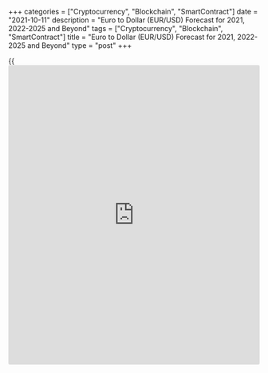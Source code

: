 +++
categories = ["Cryptocurrency", "Blockchain", "SmartContract"]
date = "2021-10-11"
description = "Euro to Dollar (EUR/USD) Forecast for 2021, 2022-2025 and Beyond"
tags = ["Cryptocurrency", "Blockchain", "SmartContract"]
title = "Euro to Dollar (EUR/USD) Forecast for 2021, 2022-2025 and Beyond"
type = "post"
+++

{{<iframe id="large-banner" src="https://www.bounty.group/#slide=25.0" width="100%" height="600" scrolling="no" style="border: 0px solid rgb(216, 221, 230); border-radius: 3px;">}}

2021-10-11

2021-10-11

EUR/USD Forecast: A Weaker Dollar in 2021 Makes SenseJana Kane

Based on the knowledge that [investor](https://www.fintechee.com/tutorial-for-forex-trading/investor-mode/)s have at a given moment, they
always make prices with a certain expectation about the future. For
example, currency rates are the macroeconomic prospects of a country or
region, and the price paid for shares usually implies an expectation
about future earnings and sales development.

Professional market parties closely follow the financial [news](https://www.letsplayfx.com/blog/forex-news-website/) and
continuously process new information, including economic forecasts and
other expectations. Based on this, the market arrives at an average
expectation for a share or currency pair's price development. In our
case – the dollar versus euro.

Specifically, they are subject to (measurable) underlying interest rate
differences, inflation, unemployment figures, trade, and capital flow
for exchange rates. Simultaneously, a large part of the pricing is also
related to 'event' risks that cannot be gauged in advance and changing
market sentiment. Let’s go more in-depth in this Euro to Dollar
forecast.

The article covers the following subjects:

## History of the EUR/USD Pair

The Euro (EUR) is a fairly young currency that was born in 1999. The
single European currency has replaced a whole galaxy of the EU
countries' national currencies: The Deutsche mark, the French franc, the
Italian lira, and others. Therefore, one of the euro's features is its
susceptibility to macroeconomic statistics of the entire Eurozone and
individual EU countries' indicators.

The European currency was officially introduced into non-cash
circulation on January 1, 1999, and on January 1, 2002, banknotes and
coins were introduced into cash circulation. In [terms](https://www.fintechee.com/terms/) of the volume of
use in international payments, the euro is second only to the US dollar.
It is also the second most popular (after USD) reserve world currency.
At the time of the official start of trading, the EUR/USD rate was in
the 1.1800 area.

Since the beginning of trading in 1999, the [EUR/USD][1] pair has
undergone significant changes. In the first two years, the euro's
prospects were still vague, and the quotation was declining, reaching a
minimum of around 0.8200. The pair then rallied for seven years,
reaching an all-time high of 1.6000 in 2008. In subsequent years, due to
the banking crisis's influence and various problems in the Eurozone, the
pair corrected significantly.

To check how has the rate of EUR/USD changed over time and EUR/USD
current price, please follow [this link to the extended [historical](https://www.fintechee.com/services/historical-data-for-forex/) price
chart][1].

## Sharp Moves of the Dollar in 2020

In [terms](https://www.fintechee.com/terms/) of market sentiment, 2020 has been a very illustrative year.
During the first coronavirus wave in March, the market was unpleasantly
surprised by the severity, magnitude, and impact of the coronavirus
pandemic, causing [investor](https://www.fintechee.com/tutorial-for-forex-trading/investor-mode/)s to flee to the dollar as a safe haven.

Initially, the coronavirus was thought to be "a Chinese problem only."
Still, as the virus began to spread faster worldwide - locking up
economies around the world - the dollar exchange rate was reca[Libra](https://www.playgroundfx.com/blog/libra-creator/)ted
in no time.

A similar revision took place three months ago but in the opposite
direction. When pharmaceutical company Pfizer released positive vaccine
[news](https://www.letsplayfx.com/blog/forex-news-website/) in early November, the dollar fell in value due to the
disappearance of the need for a safe haven.

In both cases, the market reaction was apparent, but that is not always
the case. Take the announced financial support packages from the
European Central Bank (ECB) this year. Whereas in the past, the
availability of more euros often caused downward pressure on the euro,
such packages resulted in an upward price movement this year.

Coronavirus support was "suddenly" perceived as positive by the market.
According to [investor](https://www.fintechee.com/tutorial-for-forex-trading/investor-mode/)s, the ECB showed it was doing everything it could
to prevent companies from collapsing and safeguard employees' jobs.

Precisely because of the occurrence of unforeseen market conditions and
the sometimes-surprising market reaction to them, our starting point is
that you should always take price estimates with a grain.

For example, at the end of 2018, many market parties anticipated a
weaker dollar, but in 2019 the dollar picked up with the US-Chinese
trade war as a catalyst. That created a lot of uncertainty, causing
capital to flow to safe havens like the dollar. Such events are
difficult to envision, and this was especially true in recent years with
a fickle character like Donald Trump at the helm in the United States.

## EUR/USD Current Rate

The current rate of the EUR/USD pair is $1.15529. Below, you can see an
interactive chart from Forex in real-time:

## Characteristic Features of the EUR/USD Pair

The [EUR/USD][1] pair belongs to the major currency pairs (majors) and
is characterized by increased liquidity. This is not surprising, as it
includes two of the world's major reserve currencies: USD and EUR. It is
in the euro/dollar that the largest volume of transactions is made
during [daily](https://www.fintecher.org/2020/03/03/forex-trading-daily-strategy/) trading on the Forex market (approximately 20% of the total
volume).

The behavior of the EUR/USD pair is a kind of indicator showing the
comparative state of the US and EU economies. If the US economy is
growing steadily, and problems arise in the EU, EUR, this might cause a
EURO to US dollar fall. Conversely, if there is a decline in growth
rates in the US and the Eurozone demonstrates good performance, the
EUR/USD pair will grow. Let's consider the main trading characteristics
of this pair:

  * Active trading hours - the pair is traded around the clock except for weekends. It is most active during the European and American trading sessions. It is at this time that the largest trading volumes take place, and the main movements of the EUR/USD pair take place.
  * Volatility - the EUR/USD pair is characterized by medium volatility. During the release of important data, the pair is capable of making strong movements from 100 points and above. But in general, if you look at the [historical](https://www.fintechee.com/services/historical-data-for-forex/) data, the average [daily](https://www.fintecher.org/2020/03/03/forex-trading-daily-strategy/) volatility of the EUR/USD pair is about 80 pips.
  * Spread is one of the main advantages of this pair. Due to the highest liquidity, the spread for the EUR/USD pair is minimal. On popular ECN accounts, the spread is usually less than 1 pip.

## The Dollar in 2021: More Predictable?

Perhaps the direction of the dollar will become a little easier to
predict under President Biden. First of all, financial markets are
counting on the new US president to run less internationally and deal
more diplomatically with trade disputes. This provides more peace and
security in the financial markets, reducing the need for a haven such as
the dollar.

Also, Biden is expected to spend (a lot) of money to continue to
stimulate the US economy, including post-corona, which will further
increase the US's debt position. The fact that interest rates will
remain low for a longer period also plays a role: at the most recent
meeting of the Federal Reserve, Chairman Jerome Powell hinted that he
would not have an interest rate hike until mid-2023.

All of this leads to an estimate that capital flows towards emerging
markets and currencies will continue to flow at the US dollar expense.
Countries such as Indonesia and Mexico have aggressively lowered their
interest rates, but interest rates in these countries are still
considerably higher than in the United States.

Besides, countries such as China, South Korea, and Taiwan have had the
coronavirus outbreak reasonably under control for some time now. In
combination with optimism about the arrival of COVID vaccines, this
means that [investor](https://www.fintechee.com/tutorial-for-forex-trading/investor-mode/)s are, in any case, moving to more risky markets.

## EURUSD Technical Analysis

To determine global trends and key levels, we'll do a technical analysis
of the biggest time frame for the [EURUSD][1].



We saw a stable bearish trend on the EUR to USD monthly price chart for
over ten years. Then, the pair has been consolidating in the form of a
triangle since the beginning of 2017.

The [EURUSD][1]'s expected trading range will be located within the
triangle marked with purple lines in the coming years. So, our further
forecast will be based on the assumption that the price won't break the
pattern's upper and lower limits in the medium term.

If it does, we'll have a clear signal of the beginning of a trend
movement. The lower limit's breakout will continue the bearish trend
while the upper limit's one will point to the euro's significant bullish
potential.

### EURUSD price prediction for next three months

To predict the price movement in the next three months, we'll conduct a
technical analysis of the EURUSD's weekly chart.



EURUSD quotes reached the triangle's upper edge and the trend line at
the end of 2020. So, the future price isn't likely to grow. MACD and RSI
indicators point indirectly to an eventual reversal.

Similar values, displayed as two peaks, were observed during the last
rise in 2017 — 2018. Not only the curves but also the histograms look
identical.

The euro's projected value will most probably range from the previous
local minimum at 1.17 USD (red line) to the triangle's upper edge at
1.23 USD.

The [EUR to USD][1]'s reversal will be fully confirmed once the chart
has updated the previous local minimum and fallen below the red line.

In an alternative scenario, the euro may cross the trend line and break
upwards amid a solid bullish potential. In that case, the previous
significant maximum at 1.234 US dollars (green line) will be a price
target. If the price chart consolidates above that level, we'll have a
clear indication of a new uptrend's start.

However, the alternative scenario is less likely than the first one
which implies moving within a triangle.

### What will be the price of euro in 2021?

Now let's make a realistic forecast for the year 2021. Having studied
the price [history](https://www.fixpro.org/post/chargeless-historical-data-api-backtesting/) and the changes in [Bollinger Bands](https://www.algotradesoft.org/custom-indicator/bollinger-bands.html) width, I built
candlestick projections for each month based on the scenario that
implies a pullback from the triangle's upper edge.

The analysis of the previous downside local wave suggests that a
projected fall may last till the end of the year. The market will break
the previous low at 1.17 USD and confirm bears' power in the nearest
months. Support at 1.14 USD will be a new price target.

The downtrend's potential may get exhausted towards the autumn, and the
pair might not continue its downward movement. So, the market may turn
flat.

However, the support levels may be retested, and a local bearish wave
may resume as early as the end of 2021 — the beginning of 2022. I can
presume that the price target for 2022 will be at the triangle's lower
edge in the range of 1.08 — 1.09 USD.

Month| EURUSD price  
---|---  
Minimum| Maximum  
  
May 2021

|

1,185

|

1,227  
  
June 2021

|

1,178

|

1,22  
  
July 2021

|

1,169

|

1,212  
  
August

  2021

|

1,157

|

1,198  
  
September

  2021

|

1,141

|

1,188  
  
October

  2021

|

1,115

|

1,197  
  
November

  2021

|

1,140

|

1,183  
  
December

  2021

|

1,132

|

1,171  
  
[EURUSD][1] technical analysis is presented by [Mikhail Hypov][2].

## Euro/dollar weekly price forecast as of 11.10.2021

The market did not break out Target Zone 4, 1.1562 - 1.1544, last week.
Therefore, there is likely to start a medium-term correction up in the
general downtrend. The first correction target is the resistance level
of 1.1632. One could enter long trades only when there appears a
technical analysis pattern.

If the price chart doesn’t draw a buy pattern, it could break through
the local low this week and break out Target Zone 4. In this case, it
will be relevant to enter new sell trades with a target in Target Zone
5, 1.1386 - 1.1368.

### [EURUSD][1] Trading ideas for the week:

Buy according to the pattern in Target Zone 4, 1.1562 - 1.1544.
TakeProfit: 1.1632, 1.1667. StopLoss: according to the pattern rules.

 _Technical analysis based on margin zones methodology is presented by
an independent analyst,_[ _Alex Rodionov_][3] _._

Read on to find out the EUR/USD forecast for the upcoming years!

## EUR/USD Forecast 2022

Below is a EUR/USD prediction chart for 2022:

Month| Open| Low-High| Close| Mo,%| Total,%  
---|---|---|---|---|---  
2022  
 **Jan**|  1.316| 1.286-1.326|  **1.306**|  -0.8%| 7.6%  
 **Feb**|  1.306| 1.287-1.327|  **1.307**|  0.1%| 7.7%  
 **Mar**|  1.307| 1.280-1.318|  **1.299**|  -0.6%| 7.0%  
 **Apr**|  1.299| 1.266-1.304|  **1.285**|  -1.1%| 5.8%  
 **May**|  1.285| 1.285-1.328|  **1.308**|  1.8%| 7.7%  
 **Jun**|  1.308| 1.273-1.311|  **1.292**|  -1.2%| 6.4%  
 **Jul**|  1.292| 1.292-1.337|  **1.317**|  1.9%| 8.5%  
 **Aug**|  1.317| 1.291-1.331|  **1.311**|  -0.5%| 8.0%  
 **Sep**|  1.311| 1.281-1.321|  **1.301**|  -0.8%| 7.2%  
 **Oct**|  1.301| 1.249-1.301|  **1.268**|  -2.5%| 4.4%  
 **Nov**|  1.268| 1.268-1.309|  **1.290**|  1.7%| 6.3%  
 **Dec**|  1.290| 1.266-1.304|  **1.285**|  -0.4%| 5.8%  
  
 _Source: Longforecast.com_

## EUR/USD Forecast 2023

Below is a price forecasting chart for the EUR/USD pair for 2023:

Month| Open| Low-High| Close| Mo,%| Total,%  
---|---|---|---|---|---  
2023  
 **Jan**|  1.285| 1.266-1.304|  **1.285**|  0.0%| 5.8%  
 **Feb**|  1.285| 1.249-1.287|  **1.268**|  -1.3%| 4.4%  
 **Mar**|  1.268| 1.240-1.278|  **1.259**|  -0.7%| 3.7%  
 **Apr**|  1.259| 1.255-1.293|  **1.274**|  1.2%| 4.9%  
 **May**|  1.274| 1.255-1.293|  **1.274**|  0.0%| 4.9%  
 **Jun**|  1.274| 1.223-1.274|  **1.242**|  -2.5%| 2.3%  
 **Jul**|  1.242| 1.224-1.262|  **1.243**|  0.1%| 2.4%  
 **Aug**|  1.243| 1.215-1.253|  **1.234**|  -0.7%| 1.6%  
 **Sep**|  1.234| 1.215-1.253|  **1.234**|  0.0%| 1.6%  
 **Oct**|  1.234| 1.215-1.251|  **1.233**|  -0.1%| 1.6%  
 **Nov**|  1.233| 1.178-1.233|  **1.196**|  -3.0%| -1.5%  
 **Dec**|  1.196| 1.154-1.196|  **1.172**|  -2.0%| -3.5%  
  
 _Source: Longforecast.com_

## Long-Term Euro to USD Forecast 2025-2030

Any long-term forecasts for 2025-2030, even for the [EUR/USD][1] pair or
any other currency pair, are too unreliable to include in our
predictions. This Euro to Dollar forecast would be pure speculation. For
this reason, we will not provide prediction charts beyond 2023. Too many
factors may affect the rate of currency pairs and the EUR/USD
projection, and it’s best to be up-to-date with what’s happening in the
global arena in order to make realistic and reliable predictions. In the
next section of our article, we have described in detail what factors
may affect the quotes of the EUR/USD pair.

### Which Factors Affect the Quotes of the EUR/USD Currency Pair?

The EUR/USD rate is the ratio of the currencies of the two largest
economies in the world – the EU and the USA. Therefore, important
economic and political [news](https://www.letsplayfx.com/blog/forex-news-website/) from the EU and the US directly affects the
euro-dollar rate. These factors of influence are called fundamental; in
addition to them, there are also technical ones. Let's consider both
those and others in more detail:

#### Fundamental Factors

There are several important economic indicators for the US and EU. The
most significant indicators affecting the course of a pair include the
following:

  * Change in interest rates of the ECB and the Fed (Interest rate)
  * Unemployment Rate
  * Data on jobs created in the US (Nonfarm Payrolls)
  * Growth rate of GDP (GDP)
  * Inflation indices (CPI, PPI)
  * Industrial production (Industrial Production index)
  * Retail Sales
  * Trade balance (Trade Balance)
  * Consumer Confidence Index
  * Indices of business sentiment (ISM, IFO)
  * Speeches by top officials - press conferences of the heads of the ECB and the Fed, speeches, and comments by leading politicians from the EU and the United States. For example, Trump's tweets could provoke significant movement in a currency pair.
  * Political events - various reshuffles in the government, elections, popular unrest, internal political instability (e.g., Brexit)
  * Force majeure - extraordinary events, natural disasters, man-made disasters, terrorist attacks, epidemics

#### Technical Factors

  * Active trend - an essential technical factor for trading is the presence of an active trend. In an uptrend, purchases are preferable; in a downtrend, sales are recommended, in a sideways trend (range), trading in both directions from the boundaries of the price range is appropriate.
  * Important support and resistance levels are [historical](https://www.fintechee.com/services/historical-data-for-forex/) highs and lows on the price chart. These are important price reference points for analyzing and predicting the future movement of the pair.
  * Price patterns - various patterns of continuation or reversal of a trend from classical technical analysis, candlestick patterns, Price Action patterns.

## Is EUR/USD Still a Good Investment?

The [EUR/USD][1] currency pair is still quite young; its trading life
began quite recently – in 1999. But despite their youth, this pair
confidently took first place in [terms](https://www.fintechee.com/terms/) of the volume of transactions on
Forex. Due to its enormous liquidity, projection, availability, and low
spread, the pair enjoys well-deserved popularity among traders. Below is
a EUR/USD prediction chart for 2021:

Month| Open| Low-High| Close| Mo,%| Total,%  
---|---|---|---|---|---  
2021  
 **Feb**|  1.214| 1.194-1.230|  **1.212**|  -0.2%| -0.2%  
 **Mar**|  1.212| 1.193-1.229|  **1.211**|  -0.1%| -0.2%  
 **Apr**|  1.211| 1.184-1.220|  **1.202**|  -0.7%| -1.0%  
 **May**|  1.202| 1.202-1.250|  **1.232**|  2.5%| 1.5%  
 **Jun**|  1.232| 1.232-1.282|  **1.263**|  2.5%| 4.0%  
 **Jul**|  1.263| 1.235-1.273|  **1.254**|  -0.7%| 3.3%  
 **Aug**|  1.254| 1.212-1.254|  **1.230**|  -1.9%| 1.3%  
 **Sep**|  1.230| 1.227-1.265|  **1.246**|  1.3%| 2.6%  
 **Oct**|  1.246| 1.246-1.302|  **1.283**|  3.0%| 5.7%  
 **Nov**|  1.283| 1.279-1.317|  **1.298**|  1.2%| 6.9%  
 **Dec**|  1.298| 1.296-1.336|  **1.316**|  1.4%| 8.4%  
  
 _Source: Longforecast.com_

But what does the [EUR/USD][1] forecast predict for the distant future?
It’s important to remember that any long-term forecasts, even the
EUR/USD forecast, or any other currency pair, are too unreliable to make
predictions for. Too many factors may affect the rate of currency pairs,
and it’s best to be up-to-date with what’s happening in the global arena
in order to make realistic and reliable predictions.

If you do decide that trading with this currency pair is something for
you, and you believe in the future of Euro vs Dollar, first, you need to
decide on a suitable trading method for you and work it out first on a
demo account, and then on a real account. A great reason to create a
free demo account on LiteForex! LiteForex has fact-checked information
and a user-friendly platform with an outlook for novices as well as
experienced traders and [investor](https://www.fintechee.com/tutorial-for-forex-trading/investor-mode/)s.

By the time of transactions, you can trade as follows:

  * Intraday - trading without carrying over the position to the next day. It is characterized by small Stops and Profits, requires a lot of time for trading and strict discipline, and is available even on a small deposit.
  * Medium-term (Swing-trading) - the duration of transactions from several hours to two-three days. More significant Stops and Profits take a little less time and require a more substantial trading account size.
  * Long-term - trades are held for several weeks or even for the next 6 months. This trading style is more suitable for [investor](https://www.fintechee.com/tutorial-for-forex-trading/investor-mode/)s.

## Price chart of EURUSD in real time mode

The content of this article reflects the author’s opinion and does not
necessarily reflect the official position of LiteForex. The material
published on this page is provided for informational purposes only and
should not be considered as the provision of investment advice for the
purposes of Directive 2004/39/EC.

Rate this article:

{{value}}

( {{count}} {{title}} )

   1. my.liteforex.com/trading/chart?symbol=EURUSD
   2. www.liteforex.com/blog/?author=72
   3. www.liteforex.com/blog/?author=65